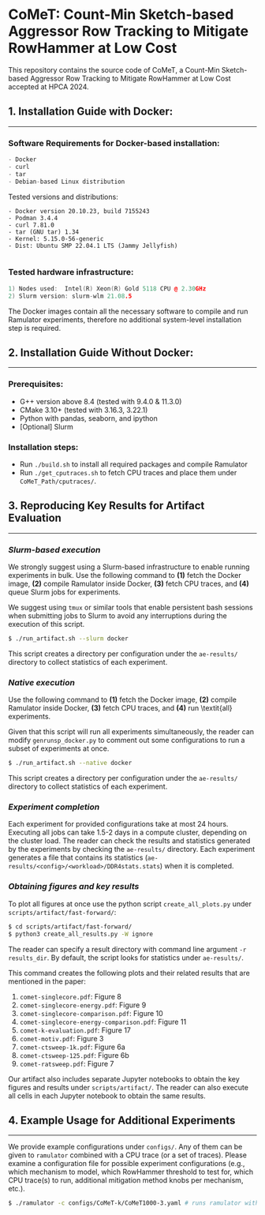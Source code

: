 # CoMeT: Count-Min Sketch-based Aggressor Row Tracking to Mitigate RowHammer at Low Cost

This repository contains the source code of CoMeT, a Count-Min Sketch-based Aggressor Row Tracking to Mitigate RowHammer at Low Cost accepted at HPCA 2024. 

## 1. Installation Guide with Docker:
----
### Software Requirements for Docker-based installation:
``` cpp
- Docker
- curl
- tar
- Debian-based Linux distribution
```
Tested versions and distributions:
```
- Docker version 20.10.23, build 7155243
- Podman 3.4.4
- curl 7.81.0   
- tar (GNU tar) 1.34
- Kernel: 5.15.0-56-generic 
- Dist: Ubuntu SMP 22.04.1 LTS (Jammy Jellyfish)
                    
```

### Tested hardware infrastructure:
``` cpp
1) Nodes used:  Intel(R) Xeon(R) Gold 5118 CPU @ 2.30GHz 
2) Slurm version: slurm-wlm 21.08.5
```

The Docker images contain all the necessary software to compile and run Ramulator experiments, therefore no additional system-level installation step is required.

## 2. Installation Guide Without Docker:
----

### Prerequisites:
- G++ version above 8.4 (tested with 9.4.0 & 11.3.0)
- CMake 3.10+ (tested with 3.16.3, 3.22.1)
- Python with pandas, seaborn, and ipython
- [Optional] Slurm 

### Installation steps:
- Run `./build.sh` to install all required packages and compile Ramulator
- Run `./get_cputraces.sh` to fetch CPU traces and place them under `CoMeT_Path/cputraces/`.

## 3. Reproducing Key Results for Artifact Evaluation
----
### ***Slurm-based execution***
We strongly suggest using a Slurm-based infrastructure to enable running experiments in bulk. Use the following command to **(1)** fetch the Docker image, **(2)** compile Ramulator inside Docker, **(3)** fetch CPU traces, and **(4)** queue Slurm jobs for experiments. 

We suggest using ```tmux``` or similar tools that enable persistent bash sessions when submitting jobs to Slurm to avoid any interruptions during the execution of this script.

```bash
$ ./run_artifact.sh --slurm docker 
```

This script creates a directory per configuration under the ```ae-results/``` directory to collect statistics of each experiment.

### ***Native execution*** 
Use the following command to **(1)** fetch the Docker image, **(2)** compile Ramulator inside Docker, **(3)** fetch CPU traces, and **(4)** run \textit{all} experiments.

Given that this script will run all experiments simultaneously, the reader can modify ```genrunsp_docker.py``` to comment out some configurations to run a subset of experiments at once.

```bash
$ ./run_artifact.sh --native docker 
```
This script creates a directory per configuration under the ```ae-results/``` directory to collect statistics of each experiment.

### ***Experiment completion***

Each experiment for provided configurations take at most 24 hours. Executing all jobs can take 1.5-2 days in a compute cluster, depending on the cluster load. The reader can check the results and statistics generated by the experiments by checking the ```ae-results/``` directory. Each experiment generates a file that contains its statistics (```ae-results/<config>/<workload>/DDR4stats.stats```) when it is completed.  

### ***Obtaining figures and key results***

To plot all figures at once use the python script ```create_all_plots.py``` under ```scripts/artifact/fast-forward/```:

```bash 
$ cd scripts/artifact/fast-forward/
$ python3 create_all_results.py -W ignore
```

The reader can specify a result directory with command line argument  ```-r results_dir```. By default, the script looks for statistics under ```ae-results/```.

This command creates the following plots and their related results that are mentioned in the paper:

1. ```comet-singlecore.pdf```: Figure 8
2. ```comet-singlecore-energy.pdf```: Figure 9
3. ```comet-singlecore-comparison.pdf```: Figure 10
4. ```comet-singlecore-energy-comparison.pdf```: Figure 11
5. ```comet-k-evaluation.pdf```: Figure 17
6. ```comet-motiv.pdf```: Figure 3
7. ```comet-ctsweep-1k.pdf```: Figure 6a
8. ```comet-ctsweep-125.pdf```: Figure 6b
9. ```comet-ratsweep.pdf```: Figure 7

Our artifact also includes separate Jupyter notebooks to obtain the key figures and results under ```scripts/artifact/```. The reader can also execute all cells in each Jupyter notebook to obtain the same results.

## 4. Example Usage for Additional Experiments
----
We provide example configurations under ```configs/```. Any of them can be given to ```ramulator``` combined with a CPU trace (or a set of traces). Please examine a configuration file for possible experiment configurations (e.g., which mechanism to model, which RowHammer threshold to test for, which CPU trace(s) to run, additional mitigation method knobs per mechanism, etc.).

``` bash
$ ./ramulator -c configs/CoMeT-k/CoMeT1000-3.yaml # runs ramulator with CoMeT1000-3.yaml config
```
